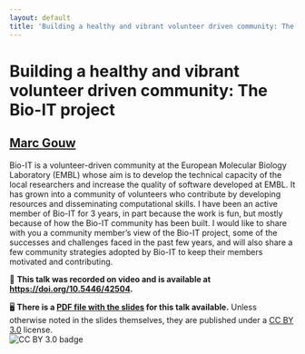 ```yaml
---
layout: default
title: 'Building a healthy and vibrant volunteer driven community: The Bio-IT project'
---
```


# Building a healthy and vibrant volunteer driven community: The Bio-IT project

## [Marc Gouw](../../speaker/H7DY9W/)

Bio-IT is a volunteer-driven community at the European Molecular Biology Laboratory (EMBL) whose aim is to develop the technical capacity of the local researchers and increase the quality of software developed at EMBL. It has grown into a community of volunteers who contribute by developing resources and disseminating computational skills. I have been an active member of Bio-IT for 3 years, in part because the work is fun, but mostly because of how the Bio-IT community has been built. I would like to share with you a community member’s view of the Bio-IT project, some of the successes and challenges faced in the past few years, and will also share a few community strategies adopted by Bio-IT to keep their members motivated and contributing.

🎥 **This talk was recorded on video and is available at <https://doi.org/10.5446/42504>.**

🖥 **There is a [PDF file with the slides](slides.pdf) for this talk available.** Unless otherwise noted in the slides themselves, they are published under a [CC BY 3.0](https://creativecommons.org/licenses/by/3.0/legalcode) license.  
![CC BY 3.0 badge](https://licensebuttons.net/l/by/3.0/80x15.png)